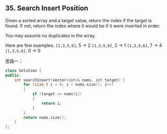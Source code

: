 ## 35. Search Insert Position

Given a sorted array and a target value, return the index if the target is found. If not, return the index where it would be if it were inserted in order.

You may assume no duplicates in the array.

Here are few examples.
`[1,3,5,6]`, 5 → 2
`[1,3,5,6]`, 2 → 1
`[1,3,5,6]`, 7 → 4
`[1,3,5,6]`, 0 → 0

思路一：

```c++
class Solution {
public:
	int searchInsert(vector<int>& nums, int target) {
		for (size_t i = 0; i < nums.size(); i++)
		{
			if (target <= nums[i])
			{
				return i;
			}
		}
		return nums.size();
	}
};
```


